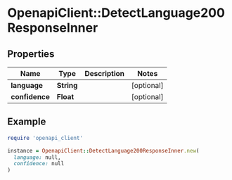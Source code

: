 # OpenapiClient::DetectLanguage200ResponseInner

## Properties

| Name | Type | Description | Notes |
| ---- | ---- | ----------- | ----- |
| **language** | **String** |  | [optional] |
| **confidence** | **Float** |  | [optional] |

## Example

```ruby
require 'openapi_client'

instance = OpenapiClient::DetectLanguage200ResponseInner.new(
  language: null,
  confidence: null
)
```

